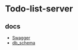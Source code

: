 # Todo-list-server

## docs

- [Swagger](https://oribe1115.github.io/oribe-todo-list-server/)
- [db_schema](https://github.com/oribe1115/oribe-todo-list-server/blob/master/docs/db_schema.md)
